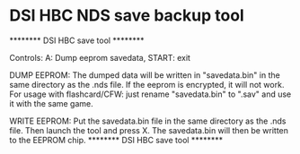 # DSI HBC NDS save backup tool
******** DSI HBC save tool ********

Controls: A: Dump eeprom savedata, START: exit

DUMP EEPROM:
The dumped data will be written in "savedata.bin" in the same directory as the .nds file.
If the eeprom is encrypted, it will not work.
For usage with flashcard/CFW: just rename "savedata.bin" to "<nds rom game>.sav" and use it with the same game.

WRITE EEPROM:
Put the savedata.bin file in the same directory as the .nds file. Then launch the tool and press X.
The savedata.bin will then be written to the EEPROM chip.
******** DSI HBC save tool ********
